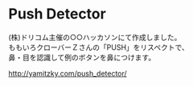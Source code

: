 Push Detector
=============

(株)ドリコム主催の○○ハッカソンにて作成しました。  
ももいろクローバーＺさんの「PUSH」をリスペクトで、  
鼻・目を認識して例のボタンを鼻につけます。

http://yamitzky.com/push_detector/
